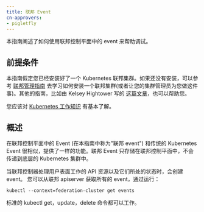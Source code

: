 ```yaml
---
title: 联邦 Event
cn-approvers:
- pigletfly
---
```

<!--
---
title: Federated Events
---
-->

<!--
This guide explains how to use events in federation control plane to help in debugging.


* TOC
{:toc}
-->
本指南阐述了如何使用联邦控制平面中的 event 来帮助调试。

<!--
## Prerequisites

This guide assumes that you have a running Kubernetes Cluster
Federation installation. If not, then head over to the
[federation admin guide](/docs/concepts/cluster-administration/federation/) to learn how to
bring up a cluster federation (or have your cluster administrator do
this for you). Other tutorials, for example
[this one](https://github.com/kelseyhightower/kubernetes-cluster-federation)
by Kelsey Hightower, are also available to help you.

You are also expected to have a basic
[working knowledge of Kubernetes](/docs/setup/) in
general.
-->
## 前提条件

本指南假定您已经安装好了一个 Kubernetes 联邦集群。如果还没有安装，可以参考 [联邦管理指南](/docs/admin/federation/) 去学习如何安装一个联邦集群(或者让您的集群管理员为您做这件事)。其他的指南，比如由 Kelsey Hightower 写的 [这篇文章](https://github.com/kelseyhightower/kubernetes-cluster-federation)，也可以帮助您。

您应该对 [Kubernetes 工作知识](/docs/setup/) 有基本了解。

<!--
## Overview

Events in federation control plane (referred to as "federation events" in
this guide) are very similar to the traditional Kubernetes
Events providing the same functionality.
Federation Events are stored only in federation control plane and are not passed on to the underlying Kubernetes clusters.

Federation controllers create events as they process API resources to surface to the
user, the state that they are in.
You can get all events from federation apiserver by running:

```shell
kubectl --context=federation-cluster get events
```

The standard kubectl get, update, delete commands will all work.
-->
## 概述

在联邦控制平面中的 Event (在本指南中称为"联邦 event") 和传统的 Kubernetes Event 很相似，提供了一样的功能。联邦 Event 只存储在联邦控制平面中，不会传递到底层的 Kubernetes 集群中。

当联邦控制器处理用户表面工作的 API 资源以及它们所处的状态时，会创建 event。
您可以从联邦 apiserver 获取所有的 event，通过运行：

```shell
kubectl --context=federation-cluster get events
```

标准的 kubectl get，update，delete 命令都可以工作。
